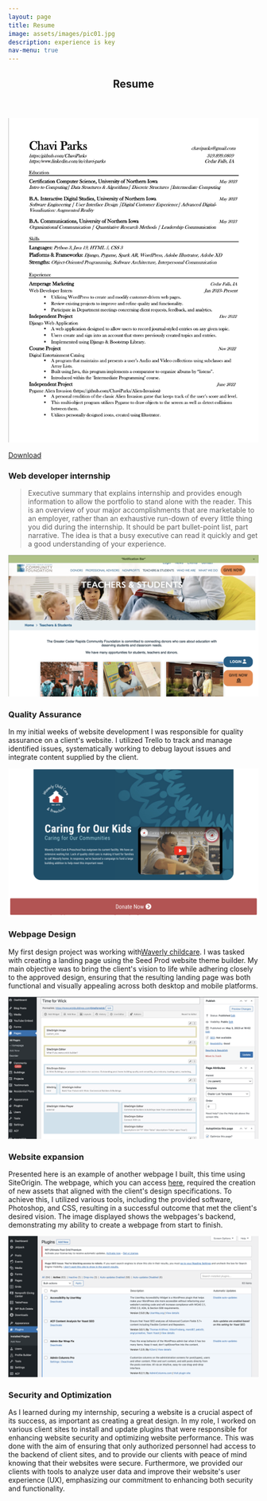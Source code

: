 ```yaml
---
layout: page
title: Resume
image: assets/images/pic01.jpg
description: experience is key
nav-menu: true
---
```


<!-- Main -->
<div id="main" class="alt">

<!-- One -->
<section id="one">
	<div class="inner">
		<header class="major">
			<h1>Resume</h1>
		</header>
<p></p>
<img src="assets/images/MyResume.jpg" alt="My resume" >
<!-- Break -->
<p></p>
<a href="assets/files/myresume.pdf" download="ChaviParks_resume" class="button icon fa-download">Download</a> 
<p></p>

<h3>Web developer internship </h3>
<blockquote>Executive summary that explains internship and provides enough information to allow the portfolio to stand alone with the reader. This is an overview of your major accomplishments that are marketable to an employer, rather than an exhaustive run-down of every little thing you did during the internship. It should be part bullet-point list, part narrative. The idea is that a busy executive can read it quickly and get a good understanding of your experience. </blockquote>

<div>
<p><span class="image left"><img src="assets/images/GCRF.png" alt="" /></span><h3>Quality Assurance</h3> In my initial weeks of website development I was responsible for quality assurance on a client's website. I utilized Trello to track and manage identified issues, systematically working to debug layout issues and integrate content supplied by the client.</p>
 

<p><span class="image right"><img src="assets/images/waverlyChildcare.png" alt="" /></span><h3>Webpage Design</h3>My first design project was working with<a href="https://waverlychildcare.org/caring-for-our-kids/">Waverly childcare</a>. I was tasked with creating a landing page using the Seed Prod website theme builder. My main objective was to bring the client's vision to life while adhering closely to the approved design, ensuring that the resulting landing page was both functional and visually appealing across both desktop and mobile platforms.</p>


<p><span class="image left"><img src="assets/images/Wickbuilder.png" alt="" /></span><h3>Website expansion</h3> Presented here is an example of another webpage I built, this time using SiteOrigin. The webpage, which you can access <a href="https://www.wickbuildings.com/timeforwick/">here</a>, required the creation of new assets that aligned with the client's design specifications. To achieve this, I utilized various tools, including the provided software, Photoshop, and CSS, resulting in a successful outcome that met the client's desired vision. The image displayed shows the webpages's backend, demonstrating my ability to create a webpage from start to finish.</p>
 

<p><span class="image right"><img src="assets/images/Plugins.png" alt="" /></span><h3>Security and Optimization</h3>As I learned during my internship, securing a website is a crucial aspect of its success, as important as creating a great design. In my role, I worked on various client sites to install and update plugins that were responsible for enhancing website security and optimizing website performance. This was done with the aim of ensuring that only authorized personnel had access to the backend of client sites, and to provide our clients with peace of mind knowing that their websites were secure. Furthermore, we provided our clients with tools to analyze user data and improve their website's user experience (UX), emphasizing our commitment to enhancing both security and functionality.</p>
</div>

